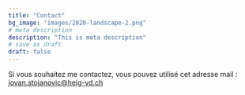 ```yaml
---
title: "Contact"
bg_image: "images/2020-landscape-2.png"
# meta description
description: "This is meta description"
# save as draft
draft: false
---
```


Si vous souhaitez me contactez, vous pouvez utilisé cet adresse mail : jovan.stojanovic@heig-vd.ch